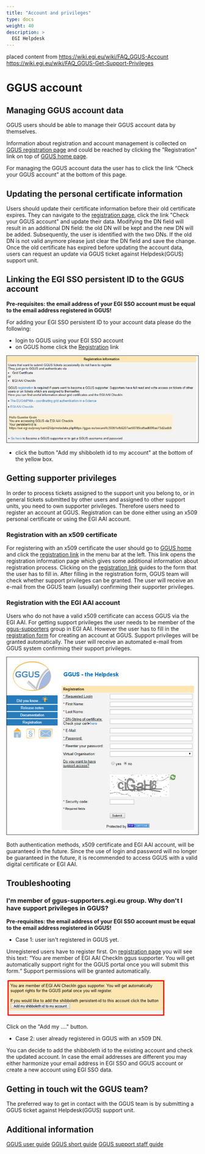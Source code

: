 ```yaml
---
title: "Account and privileges"
type: docs
weight: 40
description: >
  EGI Helpdesk 
---
```


placed content from
https://wiki.egi.eu/wiki/FAQ_GGUS-Account
https://wiki.egi.eu/wiki/FAQ_GGUS-Get-Support-Privileges

# GGUS account

## Managing GGUS account data

GGUS users should be able to manage their GGUS account data by themselves.

Information about registration and account management is collected on 
[GGUS registration page](https://ggus.eu/?mode=register_info) 
and could be reached by clicking the "Registration" link on top of 
[GGUS home page](http://ggus.org/).

For managing the GGUS account data the user has to click the link “Check your GGUS account”
at the bottom of this page.

## Updating the personal certificate information

Users should update their certificate information before their old certificate expires.
They can navigate to the [registration page](https://ggus.eu/?mode=register_info),
click the link "Check your GGUS account" and update their data. Modifying the DN field will
result in an additional DN field: the old DN will be kept and the new DN will be added.
Subsequently, the user is identified with the two DNs. If the old DN is not valid anymore
please just clear the DN field and save the change. Once the old certificate has expired
before updating the account data, users can request an update via GGUS ticket against
Helpdesk(GGUS) support unit.

## Linking the EGI SSO persistent ID to the GGUS account

**Pre-requisites: the email address of your EGI SSO account must be equal to the email address registered in GGUS!**

For adding your EGI SSO persistent ID to your account data please do the following:

- login to GGUS using your EGI SSO account
- on GGUS home click the [Registration](https://ggus.eu/?mode=register_info) link

![your account information](GGUS_EGI_AAI_1.png)

- click the button "Add my shibboleth id to my account" at the bottom of the yellow box.

## Getting supporter privileges

In order to process tickets assigned to the support unit you belong to, or in general tickets submitted
by other users and assigned to other support units, you need to own supporter privileges.
Therefore users need to register an account at GGUS. Registration can be done either using an x509
personal certificate or using the EGI AAI account.

### Registration with an x509 certificate

For registering with an x509 certificate the user should go to [GGUS home](https://ggus.eu/index.php?mode=index)
and click the [registration link](https://ggus.eu/?mode=register_info) in the menu bar at the left.
This link opens the registration information page which gives some additional information about
registration process. Clicking on the [registration link](https://ggus.eu/?mode=register_info) guides
to the form that the user has to fill in. After filling in the registration form, GGUS team will check
whether support privileges can be granted. The user will receive an e-mail from the GGUS team (usually)
confirming their supporter privileges.

### Registration with the EGI AAI account

Users who do not have a valid x509 certificate can access GGUS via the EGI AAI. For getting support
privileges the user needs to be member of the
[ggus-supporters](https://aai.egi.eu/registry/co_petitions/start/coef:69) group in EGI AAI.
However the user has to fill in the [registration form](https://ggus.eu/?mode=register_info) for
creating an account at GGUS. Support privileges will be granted automatically. The user will receive
an automated e-mail from GGUS system confirming their support privileges.

![GGUS registration form](GGUS_Registration_Form.png)

Both authentication methods, x509 certificate and EGI AAI account, will be guaranteed in the future.
Since the use of login and password will no longer be guaranteed in the future, it is recommended
to access GGUS with a valid digital certificate or EGI AAI.

## Troubleshooting

### I'm member of ggus-supporters.egi.eu group. Why don't I have support privileges in GGUS?

**Pre-requisites: the email address of your EGI SSO account must be equal to the email address registered in GGUS!**

- Case 1: user isn't registered in GGUS yet.

Unregistered users have to register first. On [registration page](https://ggus.eu/?mode=register_info)
you will see this text: “You are member of EGI AAI CheckIn ggus supporter. You will get
automatically support right for the GGUS portal once you will submit this form.“
Support permissions will be granted automatically.

![Updating PersistentID](Account_Update_PersistentID.png)

Click on the "Add my ...." button.

- Case 2: user already registered in GGUS with an x509 DN.

You can decide to add the shibboleth id to the existing account and check the updated account.
In case the email addresses are different you may either harmonize your email address in EGI SSO
and GGUS account or create a new account using EGI SSO data.

## Getting in touch wit the GGUS team?

The preferred way to get in contact with the GGUS team is by submitting a GGUS ticket against
Helpdesk(GGUS) support unit.

## Additional information

[GGUS user guide](https://wiki.egi.eu/wiki/FAQ_GGUS-User_Guide)
[GGUS short guide](https://wiki.egi.eu/wiki/FAQ_GGUS-Short-Guide)
[GGUS support staff guide](https://wiki.egi.eu/wiki/FAQ_GGUS-Support-Staff-Guide)

